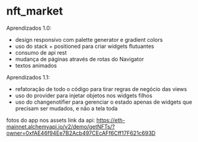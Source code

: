 # nft_market

Aprendizados 1.0:
- design responsivo com palette generator e gradient colors
- uso do stack + positioned para criar widgets flutuantes
- consumo de api rest
- mudança de páginas através de rotas do Navigator
- textos animados


Aprendizados 1.1:
- refatoração de todo o código para tirar regras de negócio das views
- uso do provider para injetar objetos nos widgets filhos
- uso do changenotifier para gerenciar o estado apenas de widgets que precisam ser mudados, e não a tela toda

fotos do app nos assets
link da api: https://eth-mainnet.alchemyapi.io/v2/demo/getNFTs/?owner=0xfAE46f94Ee7B2Acb497CEcAFf6Cff17F621c693D
